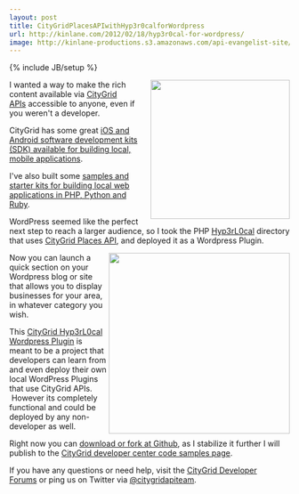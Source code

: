 ```yaml
---
layout: post
title: CityGridPlacesAPIwithHyp3r0calforWordpress
url: http://kinlane.com/2012/02/18/hyp3r0cal-for-wordpress/
image: http://kinlane-productions.s3.amazonaws.com/api-evangelist-site/blog/citygrid_logo_200.png
---
```

{% include JB/setup %}
<p><img class="alignnone" title="CityGrid Logo" src="http://kinlane-productions.s3.amazonaws.com/citygrid/citygrid_logo.jpg" alt="" width="250" align="right" />I wanted a way to make the rich content available via&nbsp;<a title="CityGrid APIs" href="http://developer.citygridmedia.com/">CityGrid APIs</a>&nbsp;accessible to anyone, even if you weren't a developer.</p>
<p>CityGrid has some great&nbsp;<a title="iOS and Android software development kits (SDK) available for building local, mobile applications" href="http://docs.citygridmedia.com/display/citygridv2/SDKs">iOS and Android software development kits (SDK) available for building local, mobile applications</a>.</p>
<p>I've also built some&nbsp;<a title="samples and starter kits for building local web applications in PHP, Python and Ruby" href="http://docs.citygridmedia.com/display/citygridv2/Code+Samples">samples and starter kits for building local web applications in&nbsp;PHP, Python and Ruby</a>.</p>
<p>WordPress seemed like the perfect next step to reach a larger audience, so I took the PHP&nbsp;<a title="Hyp3rL0cal" href="/">Hyp3rL0cal</a>&nbsp;directory that uses&nbsp;<a title="CityGrid Places API" href="http://docs.citygridmedia.com/display/citygridv2/Places+API">CityGrid Places API</a>, and deployed it as a Wordpress Plugin.</p>
<p><img class="alignnone" title="CityGrid Logo" src="http://kinlane-productions.s3.amazonaws.com/citygrid/CityGrid.png" alt="" width="325" align="right" />Now you can launch a quick section on your Wordpress blog or site that allows you to display businesses for your area, in whatever category you wish.</p>
<p>This&nbsp;<a title="CityGrid Hyp3rL0cal Wordpress Plugin" href="http://wordpress-local-directory.hyp3rl0cal.com/">CityGrid Hyp3rL0cal Wordpress Plugin</a>&nbsp;is meant to be a project that developers can learn from and even deploy their own local WordPress Plugins that use CityGrid APIs. &nbsp;However its completely functional and could be deployed by any non-developer as well.</p>
<p>Right now you can&nbsp;<a title="download or fork at Github" href="https://github.com/kinlane/Hyp3rL0cal-Wordpress-Plugin">download or fork at Github</a>, as I stabilize it further I will publish to the&nbsp;<a title="CityGrid developer center code samples page" href="http://docs.citygridmedia.com/display/citygridv2/Code+Samples">CityGrid developer center code samples page</a>.</p>
<p>If you have any questions or need help, visit the&nbsp;<a title="CityGrid Developer Forums" href="https://groups.google.com/forum/?hl=en#!forum/citygrid-dev-talk">CityGrid Developer Forums</a>&nbsp;or ping us on Twitter via&nbsp;<a href="https://twitter.com/#!/CityGridAPITeam">@citygridapiteam</a>.<span style="white-space: pre;"> </span></p>